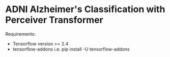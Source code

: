 # ADNI Alzheimer's Classification with Perceiver Transformer

Requirements:
- Tensorflow version >= 2.4
- tensorflow-addons i.e. pip install -U tensorflow-addons